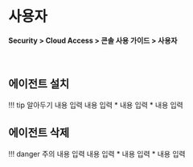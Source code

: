 # 사용자

**Security > Cloud Access > 콘솔 사용 가이드 > 사용자**

<br>


## 에이전트 설치

!!! tip 알아두기
    내용 입력
    내용 입력
    * 내용 입력
    * 내용 입력

## 에이전트 삭제


!!! danger 주의
    내용 입력
    내용 입력
    * 내용 입력
    * 내용 입력

